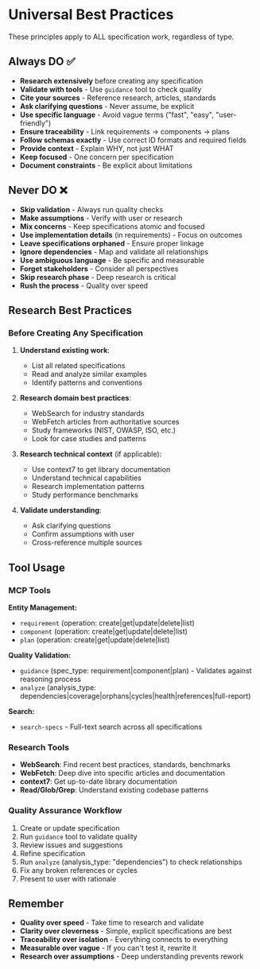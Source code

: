 # Universal Best Practices

These principles apply to ALL specification work, regardless of type.

## Always DO ✅

- **Research extensively** before creating any specification
- **Validate with tools** - Use `guidance` tool to check quality
- **Cite your sources** - Reference research, articles, standards
- **Ask clarifying questions** - Never assume, be explicit
- **Use specific language** - Avoid vague terms ("fast", "easy", "user-friendly")
- **Ensure traceability** - Link requirements → components → plans
- **Follow schemas exactly** - Use correct ID formats and required fields
- **Provide context** - Explain WHY, not just WHAT
- **Keep focused** - One concern per specification
- **Document constraints** - Be explicit about limitations

## Never DO ❌

- **Skip validation** - Always run quality checks
- **Make assumptions** - Verify with user or research
- **Mix concerns** - Keep specifications atomic and focused
- **Use implementation details** (in requirements) - Focus on outcomes
- **Leave specifications orphaned** - Ensure proper linkage
- **Ignore dependencies** - Map and validate all relationships
- **Use ambiguous language** - Be specific and measurable
- **Forget stakeholders** - Consider all perspectives
- **Skip research phase** - Deep research is critical
- **Rush the process** - Quality over speed

## Research Best Practices

### Before Creating Any Specification

1. **Understand existing work**:
   - List all related specifications
   - Read and analyze similar examples
   - Identify patterns and conventions

2. **Research domain best practices**:
   - WebSearch for industry standards
   - WebFetch articles from authoritative sources
   - Study frameworks (NIST, OWASP, ISO, etc.)
   - Look for case studies and patterns

3. **Research technical context** (if applicable):
   - Use context7 to get library documentation
   - Understand technical capabilities
   - Research implementation patterns
   - Study performance benchmarks

4. **Validate understanding**:
   - Ask clarifying questions
   - Confirm assumptions with user
   - Cross-reference multiple sources

## Tool Usage

### MCP Tools

**Entity Management:**
- `requirement` (operation: create|get|update|delete|list)
- `component` (operation: create|get|update|delete|list)
- `plan` (operation: create|get|update|delete|list)

**Quality Validation:**
- `guidance` (spec_type: requirement|component|plan) - Validates against reasoning process
- `analyze` (analysis_type: dependencies|coverage|orphans|cycles|health|references|full-report)

**Search:**
- `search-specs` - Full-text search across all specifications

### Research Tools

- **WebSearch**: Find recent best practices, standards, benchmarks
- **WebFetch**: Deep dive into specific articles and documentation
- **context7**: Get up-to-date library documentation
- **Read/Glob/Grep**: Understand existing codebase patterns

### Quality Assurance Workflow

1. Create or update specification
2. Run `guidance` tool to validate quality
3. Review issues and suggestions
4. Refine specification
5. Run `analyze` (analysis_type: "dependencies") to check relationships
6. Fix any broken references or cycles
7. Present to user with rationale

## Remember

- **Quality over speed** - Take time to research and validate
- **Clarity over cleverness** - Simple, explicit specifications are best
- **Traceability over isolation** - Everything connects to everything
- **Measurable over vague** - If you can't test it, rewrite it
- **Research over assumptions** - Deep understanding prevents rework
